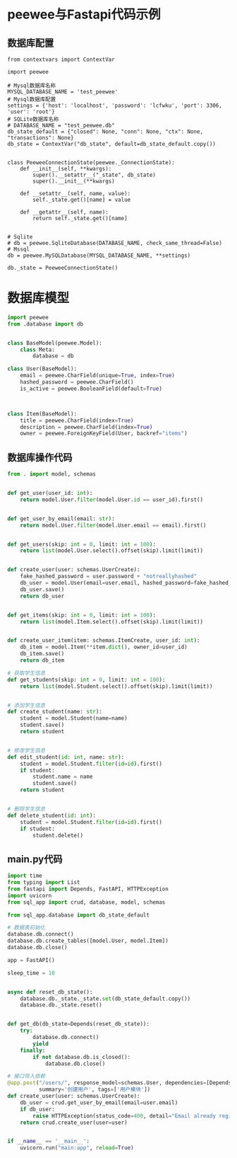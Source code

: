 # peewee与Fastapi代码示例

## 数据库配置

    from contextvars import ContextVar
    
    import peewee
    
    # Mysql数据库名称
    MYSQL_DATABASE_NAME = 'test_peewee'
    # Mysql数据库配置
    settings = {'host': 'localhost', 'password': 'lcfwku', 'port': 3306, 'user': 'root'}
    # SQLite数据库名称
    # DATABASE_NAME = "test_peewee.db"
    db_state_default = {"closed": None, "conn": None, "ctx": None, "transactions": None}
    db_state = ContextVar("db_state", default=db_state_default.copy())
    
    
    class PeeweeConnectionState(peewee._ConnectionState):
        def __init__(self, **kwargs):
            super().__setattr__("_state", db_state)
            super().__init__(**kwargs)
    
        def __setattr__(self, name, value):
            self._state.get()[name] = value
    
        def __getattr__(self, name):
            return self._state.get()[name]
    
    
    # Sqlite
    # db = peewee.SqliteDatabase(DATABASE_NAME, check_same_thread=False)
    # Mssql
    db = peewee.MySQLDatabase(MYSQL_DATABASE_NAME, **settings)
    
    db._state = PeeweeConnectionState()

# 数据库模型

```python
import peewee
from .database import db


class BaseModel(peewee.Model):
    class Meta:
        database = db

class User(BaseModel):
    email = peewee.CharField(unique=True, index=True)
    hashed_password = peewee.CharField()
    is_active = peewee.BooleanField(default=True)



class Item(BaseModel):
    title = peewee.CharField(index=True)
    description = peewee.CharField(index=True)
    owner = peewee.ForeignKeyField(User, backref="items")
```

## 数据库操作代码

```python
from . import model, schemas


def get_user(user_id: int):
    return model.User.filter(model.User.id == user_id).first()


def get_user_by_email(email: str):
    return model.User.filter(model.User.email == email).first()


def get_users(skip: int = 0, limit: int = 100):
    return list(model.User.select().offset(skip).limit(limit))


def create_user(user: schemas.UserCreate):
    fake_hashed_password = user.password + "notreallyhashed"
    db_user = model.User(email=user.email, hashed_password=fake_hashed_password)
    db_user.save()
    return db_user


def get_items(skip: int = 0, limit: int = 100):
    return list(model.Item.select().offset(skip).limit(limit))


def create_user_item(item: schemas.ItemCreate, user_id: int):
    db_item = model.Item(**item.dict(), owner_id=user_id)
    db_item.save()
    return db_item

# 获取学生信息
def get_students(skip: int = 0, limit: int = 100):
    return list(model.Student.select().offset(skip).limit(limit))


# 添加学生信息
def create_student(name: str):
    student = model.Student(name=name)
    student.save()
    return student


# 修改学生信息
def edit_student(id: int, name: str):
    student = model.Student.filter(id=id).first()
    if student:
        student.name = name
        student.save()
    return student


# 删除学生信息
def delete_student(id: int):
    student = model.Student.filter(id=id).first()
    if student:
        student.delete()
```

## main.py代码

```python
import time
from typing import List
from fastapi import Depends, FastAPI, HTTPException
import uvicorn
from sql_app import crud, database, model, schemas

from sql_app.database import db_state_default

# 数据表初始化
database.db.connect()
database.db.create_tables([model.User, model.Item])
database.db.close()

app = FastAPI()

sleep_time = 10


async def reset_db_state():
    database.db._state._state.set(db_state_default.copy())
    database.db._state.reset()


def get_db(db_state=Depends(reset_db_state)):
    try:
        database.db.connect()
        yield
    finally:
        if not database.db.is_closed():
            database.db.close()

# 接口导入依赖
@app.post("/users/", response_model=schemas.User, dependencies=[Depends(get_db)], description='创建用户',
          summary='创建用户', tags=['用户模块'])
def create_user(user: schemas.UserCreate):
    db_user = crud.get_user_by_email(email=user.email)
    if db_user:
        raise HTTPException(status_code=400, detail="Email already registered")
    return crud.create_user(user=user)


if __name__ == '__main__':
    uvicorn.run("main:app", reload=True)
```
